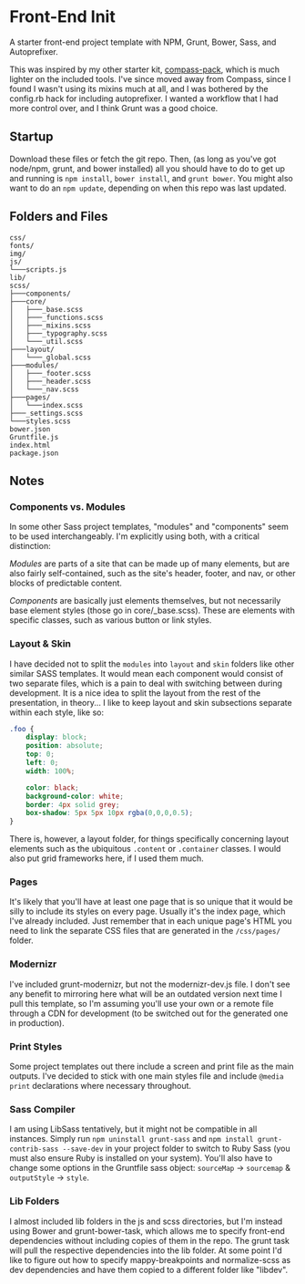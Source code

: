 Front-End Init
==============

A starter front-end project template with NPM, Grunt, Bower, Sass, and Autoprefixer.

This was inspired by my other starter kit, [compass-pack](https://github.com/cr0ybot/compass-pack), which is much lighter on the included tools. I've since moved away from Compass, since I found I wasn't using its mixins much at all, and I was bothered by the config.rb hack for including autoprefixer. I wanted a workflow that I had more control over, and I think Grunt was a good choice.

## Startup

Download these files or fetch the git repo. Then, (as long as you've got node/npm, grunt, and bower installed) all you should have to do to get up and running is `npm install`, `bower install`, and `grunt bower`. You might also want to do an `npm update`, depending on when this repo was last updated.

## Folders and Files

```
css/
fonts/
img/
js/
└───scripts.js
lib/
scss/
├───components/
├───core/
│   ├───_base.scss
│   ├───_functions.scss
│   ├───_mixins.scss
│   ├───_typography.scss
│   └───_util.scss
├───layout/
│   └───_global.scss
├───modules/
│   ├───_footer.scss
│   ├───_header.scss
│   └───_nav.scss
├───pages/
│   └───index.scss
├───_settings.scss
└───styles.scss
bower.json
Gruntfile.js
index.html
package.json
```

## Notes

### Components vs. Modules

In some other Sass project templates, "modules" and "components" seem to be used interchangeably. I'm explicitly using both, with a critical distinction:

*Modules* are parts of a site that can be made up of many elements, but are also fairly self-contained, such as the site's header, footer, and nav, or other blocks of predictable content.

*Components* are basically just elements themselves, but not necessarily base element styles (those go in core/\_base.scss). These are elements with specific classes, such as various button or link styles.

### Layout & Skin

I have decided not to split the `modules` into `layout` and `skin` folders like other similar SASS templates. It would mean each component would consist of two separate files, which is a pain to deal with switching between during development. It is a nice idea to split the layout from the rest of the presentation, in theory... I like to keep layout and skin subsections separate within each style, like so:

```css
.foo {
    display: block;
    position: absolute;
    top: 0;
    left: 0;
    width: 100%;

    color: black;
    background-color: white;
    border: 4px solid grey;
    box-shadow: 5px 5px 10px rgba(0,0,0,0.5);
}
```

There is, however, a layout folder, for things specifically concerning layout elements such as the ubiquitous `.content` or `.container` classes. I would also put grid frameworks here, if I used them much.

### Pages

It's likely that you'll have at least one page that is so unique that it would be silly to include its styles on every page. Usually it's the index page, which I've already included. Just remember that in each unique page's HTML you need to link the separate CSS files that are generated in the `/css/pages/` folder.

### Modernizr

I've included grunt-modernizr, but not the modernizr-dev.js file. I don't see any benefit to mirroring here what will be an outdated version next time I pull this template, so I'm assuming you'll use your own or a remote file through a CDN for development (to be switched out for the generated one in production).

### Print Styles

Some project templates out there include a screen and print file as the main outputs. I've decided to stick with one main styles file and include `@media print` declarations where necessary throughout.

### Sass Compiler

I am using LibSass tentatively, but it might not be compatible in all instances. Simply run `npm uninstall grunt-sass` and `npm install grunt-contrib-sass --save-dev` in your project folder to switch to Ruby Sass (you must also ensure Ruby is installed on your system). You'll also have to change some options in the Gruntfile sass object: `sourceMap` -> `sourcemap` & `outputStyle` -> `style`.

### Lib Folders

I almost included lib folders in the js and scss directories, but I'm instead using Bower and grunt-bower-task, which allows me to specify front-end dependencies without including copies of them in the repo. The grunt task will pull the respective dependencies into the lib folder. At some point I'd like to figure out how to specify mappy-breakpoints and normalize-scss as dev dependencies and have them copied to a different folder like "libdev".
